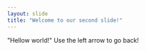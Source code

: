 ```yaml
---
layout: slide
title: "Welcome to our second slide!"
---
```

"Hellow world!"
Use the left arrow to go back!
